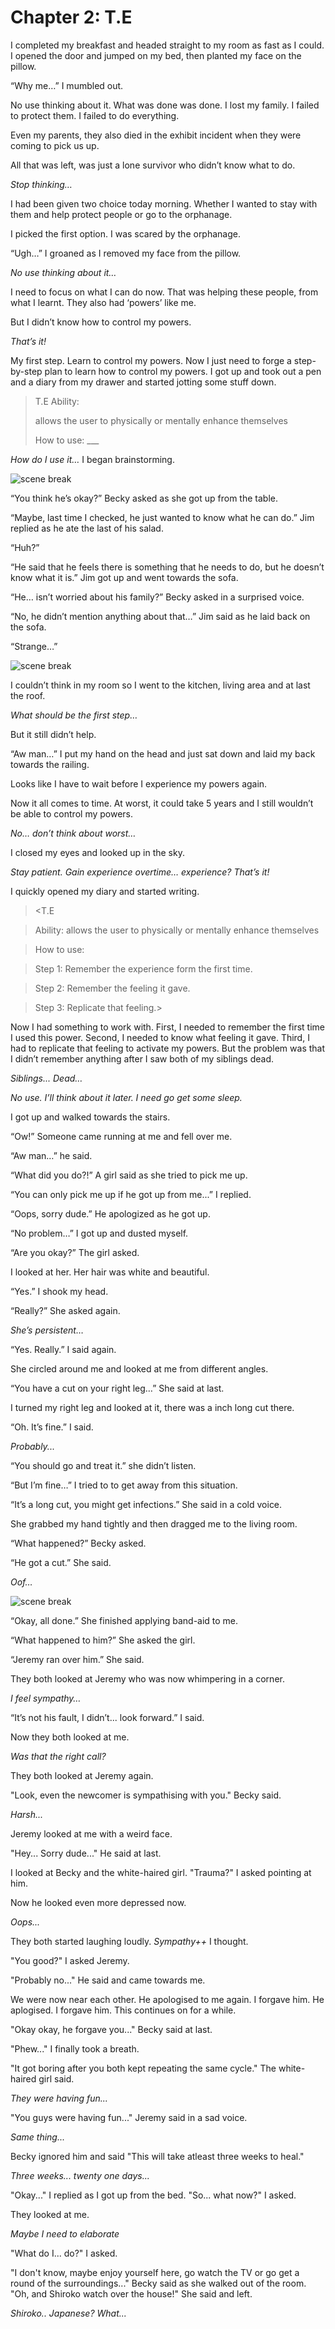 # Chapter 2: T.E
I completed my breakfast and headed straight to my room as fast as I could. I opened the door and jumped on my bed, then planted my face on the pillow.

“Why me…” I mumbled out.

No use thinking about it. What was done was done. I lost my family. I failed to protect them. I failed to do everything.

Even my parents, they also died in the exhibit incident when they were coming to pick us up.

All that was left, was just a lone survivor who didn’t know what to do.

*Stop thinking…*

I had been given two choice today morning. Whether I wanted to stay with them and help protect people or go to the orphanage.

I picked the first option. I was scared by the orphanage. 

“Ugh…” I groaned as I removed my face from the pillow.

*No use thinking about it…*

I need to focus on what I can do now. That was helping these people, from what I learnt. They also had ‘powers’ like me.

But I didn’t know how to control my powers.

*That’s it!*

My first step. Learn to control my powers. Now I just need to forge a step-by-step plan to learn how to control my powers.
I got up and took out a pen and a diary from my drawer and started jotting some stuff down.

> T.E Ability:
>
>allows the user to physically or mentally enhance themselves
>
>How to use: ___

*How do I use it…*
I began brainstorming.

![scene break](assets/scene.png)

“You think he’s okay?” Becky asked as she got up from the table.

“Maybe, last time I checked, he just wanted to know what he can do.” Jim replied as he ate the last of his salad.

“Huh?”

“He said that he feels there is something that he needs to do, but he doesn’t know what it is.” Jim got up and went towards the sofa.

“He… isn’t worried about his family?” Becky asked in a surprised voice.

“No, he didn’t mention anything about that…” Jim said as he laid back on the sofa.

“Strange…”

![scene break](assets/scene.png)

I couldn’t think in my room so I went to the kitchen, living area and at last the roof.

*What should be the first step…*

But it still didn’t help.

“Aw man…” I put my hand on the head and just sat down and laid my back towards the railing.

Looks like I have to wait before I experience my powers again.

Now it all comes to time. At worst, it could take 5 years and I still wouldn’t be able to control my powers.

*No… don’t think about worst…*

I closed my eyes and looked up in the sky.

*Stay patient. Gain experience overtime… experience? That’s it!*

I quickly opened my diary and started writing.

><T.E

>Ability: allows the user to physically or mentally enhance themselves

>How to use: 

>Step 1: Remember the experience form the first time.

>Step 2: Remember the feeling it gave.

>Step 3: Replicate that feeling.>

Now I had something to work with. First, I needed to remember the first time I used this power. Second, I needed to know what feeling it gave. Third, I had to replicate that feeling to activate my powers.
But the problem was that I didn’t remember anything after I saw both of my siblings dead.

*Siblings... Dead…*

*No use. I’ll think about it later. I need go get some sleep.*

I got up and walked towards the stairs.

“Ow!” Someone came running at me and fell over me.

“Aw man…” he said.

“What did you do?!” A girl said as she tried to pick me up.

“You can only pick me up if he got up from me...” I replied.

“Oops, sorry dude.” He apologized as he got up.

“No problem…” I got up and dusted myself.

“Are you okay?” The girl asked.

I looked at her. Her hair was white and beautiful.

“Yes.” I shook my head.

“Really?” She asked again.

*She’s persistent…*

“Yes. Really.” I said again.

She circled around me and looked at me from different angles.

“You have a cut on your right leg…” She said at last.

I turned my right leg and looked at it, there was a inch long cut there.

“Oh. It’s fine.” I said.

*Probably...*

“You should go and treat it.” she didn’t listen.

“But I’m fine…” I tried to to get away from this situation.

“It’s a long cut, you might get infections.” She said in a cold voice.

She grabbed my hand tightly and then dragged me to the living room.

“What happened?” Becky asked.

“He got a cut.” She said.

*Oof…*

![scene break](assets/scene.png)

“Okay, all done.” She finished applying band-aid to me.

“What happened to him?” She asked the girl.

“Jeremy ran over him.” She said.

They both looked at Jeremy who was now whimpering in a corner.

*I feel sympathy…*

“It’s not his fault, I didn’t... look forward.” I said.

Now they both looked at me.

*Was that the right call?*

They both looked at Jeremy again.

"Look, even the newcomer is sympathising with you." Becky said.

*Harsh...*

Jeremy looked at me with a weird face.

"Hey... Sorry dude..." He said at last.

I looked at Becky and the white-haired girl. "Trauma?" I asked pointing at him.

Now he looked even more depressed now.

*Oops...*

They both started laughing loudly. *Sympathy++* I thought.

"You good?" I asked Jeremy.

"Probably no..." He said and came towards me.

We were now near each other. He apologised to me again. I forgave him. He aplogised. I forgave him. This continues on for a while.

"Okay okay, he forgave you..." Becky said at last.

"Phew..." I finally took a breath.

"It got boring after you both kept repeating the same cycle." The white-haired girl said.

*They were having fun...*

"You guys were having fun..." Jeremy said in a sad voice.

*Same thing...*

Becky ignored him and said "This will take atleast three weeks to heal."

*Three weeks... twenty one days...*

"Okay..." I replied as I got up from the bed. "So... what now?" I asked.

They looked at me.

*Maybe I need to elaborate*

"What do I... do?" I asked.

"I don't know, maybe enjoy yourself here, go watch the TV or go get a round of the surroundings..." Becky said as she walked out of the room. "Oh, and Shiroko watch over the house!" She said and left.

*Shiroko.. Japanese? What...*
